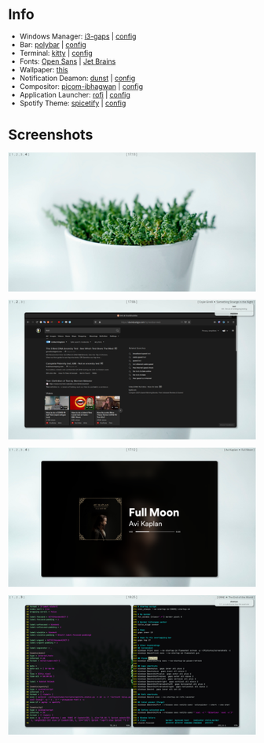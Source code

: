 # Info
- Windows Manager: [i3-gaps](https://github.com/Airblader/i3) | [config](.config/i3/config)
- Bar: [polybar](https://github.com/polybar/polybar) | [config](.config/polybar/config)
- Terminal: [kitty](https://sw.kovidgoyal.net/kitty/) | [config](.config/kitty/kitty.conf)
- Fonts: [Open Sans](https://fonts.google.com/specimen/Open+Sans) | [Jet Brains](https://www.jetbrains.com/lp/mono/)
- Wallpaper: [this](Pictures/wallpapers/wallhaven-kw783d-1920x1080.png)
- Notification Deamon: [dunst](https://github.com/dunst-project/dunst) | [config](.config/dunst/dunstrc)
- Compositor: [picom-ibhagwan](https://github.com/ibhagwan/picom) | [config](.config/picom/picom.conf)
- Application Launcher: [rofi](https://github.com/davatorium/rofi) | [config](.config/rofi/style.rasi)
- Spotify Theme: [spicetify](https://github.com/khanhas/Spicetify) | [config](.config/spicetify/config-xpui.ini)

# Screenshots
![Desktop](Pictures/screenshots/desktop.png)

![Firefox](Pictures/screenshots/firefox.png)

![Spotify](Pictures/screenshots/spotify.png)

![Terminal](Pictures/screenshots/terminal.png)

